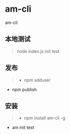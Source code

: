 # am-cli
am-cli

## 本地测试
>node index.js init test

## 发布
>* npm adduser
 * npm publish

## 安装
>* npm install am-cli -g
 * am init test


